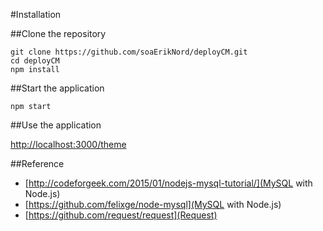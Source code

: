 #Installation

##Clone the repository

```git
git clone https://github.com/soaErikNord/deployCM.git
cd deployCM
npm install
```

##Start the application
```node
npm start
```

##Use the application

[http://localhost:3000/theme](http://localhost:3000/theme)

##Reference
* [http://codeforgeek.com/2015/01/nodejs-mysql-tutorial/](MySQL with Node.js)
* [https://github.com/felixge/node-mysql](MySQL with Node.js)
* [https://github.com/request/request](Request)